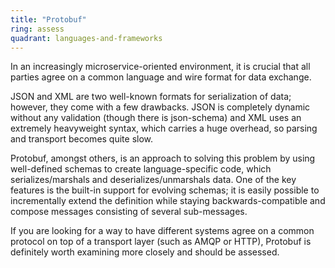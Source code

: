 ```yaml
---
title: "Protobuf"
ring: assess
quadrant: languages-and-frameworks
---
```


In an increasingly microservice-oriented environment, it is crucial that all parties agree on a common language and wire format for data exchange.

JSON and XML are two well-known formats for serialization of data; however, they come with a few drawbacks. JSON is completely dynamic without any validation (though there is json-schema) and XML uses an extremely heavyweight syntax, which carries a huge overhead, so parsing and transport becomes quite slow.

Protobuf, amongst others, is an approach to solving this problem by using well-defined schemas to create language-specific code, which serializes/marshals and deserializes/unmarshals data. One of the key features is the built-in support for evolving schemas; it is easily possible to incrementally extend the definition while staying backwards-compatible and compose messages consisting of several sub-messages.

If you are looking for a way to have different systems agree on a common protocol on top of a transport layer (such as AMQP or HTTP), Protobuf is definitely worth examining more closely and should be assessed.
